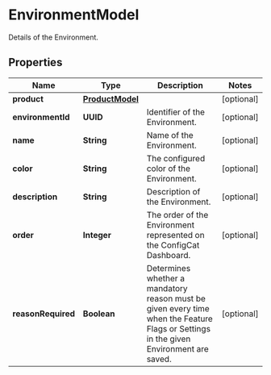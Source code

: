 

# EnvironmentModel

Details of the Environment.

## Properties

| Name | Type | Description | Notes |
|------------ | ------------- | ------------- | -------------|
|**product** | [**ProductModel**](ProductModel.md) |  |  [optional] |
|**environmentId** | **UUID** | Identifier of the Environment. |  [optional] |
|**name** | **String** | Name of the Environment. |  [optional] |
|**color** | **String** | The configured color of the Environment. |  [optional] |
|**description** | **String** | Description of the Environment. |  [optional] |
|**order** | **Integer** | The order of the Environment represented on the ConfigCat Dashboard. |  [optional] |
|**reasonRequired** | **Boolean** | Determines whether a mandatory reason must be given every time when the Feature Flags or Settings in the given Environment are saved. |  [optional] |




